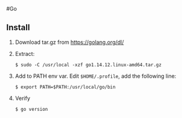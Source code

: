 #Go

## Install
1. Download tar.gz from https://golang.org/dl/
2. Extract:
    ```
    $ sudo -C /usr/local -xzf go1.14.12.linux-amd64.tar.gz
    ```

3. Add to PATH env var. Edit ```$HOME/.profile```, add the following line:
    ```
    $ export PATH=$PATH:/usr/local/go/bin
    ```

3. Verify
    ```
    $ go version
    ```